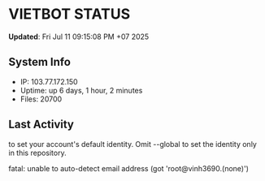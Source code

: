 # VIETBOT STATUS
**Updated**: Fri Jul 11 09:15:08 PM +07 2025

## System Info
- IP: 103.77.172.150
- Uptime: up 6 days, 1 hour, 2 minutes
- Files: 20700

## Last Activity

to set your account's default identity.
Omit --global to set the identity only in this repository.

fatal: unable to auto-detect email address (got 'root@vinh3690.(none)')
